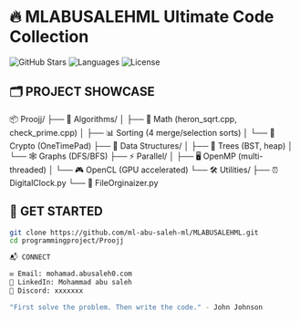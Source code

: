 # 🔥 MLABUSALEHML Ultimate Code Collection
![GitHub Stars](https://img.shields.io/badge/Projects-30+-brightgreen) ![Languages](https://img.shields.io/badge/Python-C%2B%2B-C%20OpenMP%20OpenCL-red) ![License](https://img.shields.io/badge/License-MIT-blue)

## 🗂️ PROJECT SHOWCASE

📦 Proojj/
├── 🧮 Algorithms/
│ ├── 🔢 Math (heron_sqrt.cpp, check_prime.cpp)
│ ├── 📊 Sorting (4 merge/selection sorts)
│ └── 🔐 Crypto (OneTimePad)
├── 🧬 Data Structures/
│ ├── 🌳 Trees (BST, heap)
│ └── 🕸️ Graphs (DFS/BFS)
├── ⚡ Parallel/
│ ├── 🖥️ OpenMP (multi-threaded)
│ └── 🎮 OpenCL (GPU accelerated)
└── 🛠️ Utilities/
├── ⏰ DigitalClock.py
└── 📂 FileOrginaizer.py

## 🚀 GET STARTED
```bash
git clone https://github.com/ml-abu-saleh-ml/MLABUSALEHML.git
cd programmingproject/Proojj

📬 CONNECT

✉️ Email: mohamad.abusaleh0.com
🔗 LinkedIn: Mohammad abu saleh
💬 Discord: xxxxxxx

"First solve the problem. Then write the code." - John Johnson

